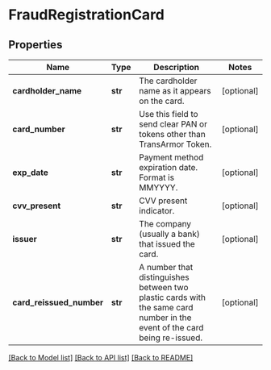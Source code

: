 # FraudRegistrationCard

## Properties
Name | Type | Description | Notes
------------ | ------------- | ------------- | -------------
**cardholder_name** | **str** | The cardholder name as it appears on the card. | [optional] 
**card_number** | **str** | Use this field to send clear PAN or tokens other than TransArmor Token. | [optional] 
**exp_date** | **str** | Payment method expiration date. Format is MMYYYY. | [optional] 
**cvv_present** | **str** | CVV present indicator. | [optional] 
**issuer** | **str** | The company (usually a bank) that issued the card. | [optional] 
**card_reissued_number** | **str** | A number that distinguishes between two plastic cards with the same card number in the event of the card being re-issued. | [optional] 

[[Back to Model list]](../README.md#documentation-for-models) [[Back to API list]](../README.md#documentation-for-api-endpoints) [[Back to README]](../README.md)


